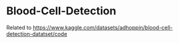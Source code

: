 # Blood-Cell-Detection
Related to https://www.kaggle.com/datasets/adhoppin/blood-cell-detection-datatset/code
